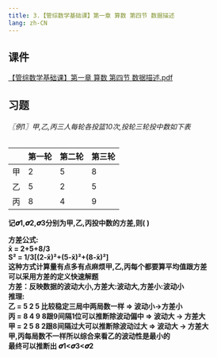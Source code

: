 ```yaml
---
title: 3.【管综数学基础课】第一章 算数 第四节 数据描述
lang: zh-CN
---
```


## 课件
[【管综数学基础课】第一章 算数 第四节 数据描述.pdf](/math%2F1.%E6%95%B0%E5%AD%A6-%E5%9F%BA%E7%A1%80%E7%9F%A5%E8%AF%86%2F3.%E3%80%90%E7%AE%A1%E7%BB%BC%E6%95%B0%E5%AD%A6%E5%9F%BA%E7%A1%80%E8%AF%BE%E3%80%91%E7%AC%AC%E4%B8%80%E7%AB%A0%20%E7%AE%97%E6%95%B0%20%E7%AC%AC%E5%9B%9B%E8%8A%82%20%E6%95%B0%E6%8D%AE%E6%8F%8F%E8%BF%B0%2F%E3%80%90%E7%AE%A1%E7%BB%BC%E6%95%B0%E5%AD%A6%E5%9F%BA%E7%A1%80%E8%AF%BE%E3%80%91%E7%AC%AC%E4%B8%80%E7%AB%A0%20%E7%AE%97%E6%95%B0%20%E7%AC%AC%E5%9B%9B%E8%8A%82%20%E6%95%B0%E6%8D%AE%E6%8F%8F%E8%BF%B0.pdf)

## 习题
<div style="font-weight: bold;">

###### 〖例1〗甲,乙,丙三人每轮各投篮10次,投轮三轮投中数如下表
|   | 第一轮 | 第二轮 | 第三轮 |
|---|-----|-----|-----|
| 甲 | 2   | 5   | 8   |
| 乙 | 5   | 2   | 5   |
| 丙 | 8   | 4   | 9   |

记𝝈1,𝝈2,𝝈3分别为甲,乙,丙投中数的方差,则(  )  

方差公式:  
x̄ = 2+5+8/3  
S² = 1/3[(2-x̄)²+(5-x̄)²+(8-x̄)²]  
这种方式计算量有点多有点麻烦甲,乙,丙每个都要算平均值跟方差  
可以采用方差的定义快速解题  
方差：反映数据的波动大小,方差大:波动大,方差小:波动小  
推理:  
乙 = 5 2 5 比较稳定三局中两局数一样 => 波动小->方差小  
丙 = 8 4 9 8跟9间隔1位可以推断除波动偏中 => 波动大 -> 方差大  
甲 = 2 5 8 2跟8间隔过大可以推断除波动过大 => 波动大 -> 方差大  
甲,丙每局数不一样所以综合来看乙的波动性是最小的  
最终可以推断出  𝝈1<𝝈3<𝝈2  



</div>

